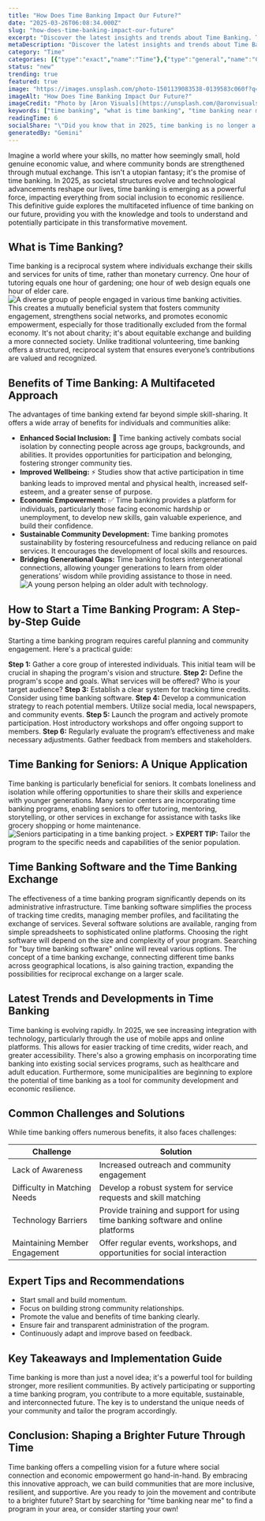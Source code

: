 ```yaml
---
title: "How Does Time Banking Impact Our Future?"
date: "2025-03-26T06:08:34.000Z"
slug: "how-does-time-banking-impact-our-future"
excerpt: "Discover the latest insights and trends about Time Banking. This comprehensive guide covers everything you need to know about Time Banking in 2025."
metaDescription: "Discover the latest insights and trends about Time Banking. This comprehensive guide covers everything you need to know about Time Banking in 2025."
category: "Time"
categories: [{"type":"exact","name":"Time"},{"type":"general","name":"Community"},{"type":"medium","name":"Social Services"},{"type":"specific","name":"Volunteer Networks"},{"type":"niche","name":"Skill Sharing"}]
status: "new"
trending: true
featured: true
image: "https://images.unsplash.com/photo-1501139083538-0139583c060f?q=85&w=1200&fit=max&fm=webp&auto=compress"
imageAlt: "How Does Time Banking Impact Our Future?"
imageCredit: "Photo by [Aron Visuals](https://unsplash.com/@aronvisuals) on Unsplash"
keywords: ["time banking", "what is time banking", "time banking near me", "benefits of time banking", "how to start a time banking program", "time banking for seniors", "time banking software", "time banking exchange", "volunteer time banking", "buy time banking software"]
readingTime: 6
socialShare: "\"Did you know that in 2025, time banking is no longer a niche concept, but a powerful tool reshaping communities and fostering economic empowerment?  It's not just volunteering; it's a reciprocal exchange of skills and time, creating a fairer world.\""
generatedBy: "Gemini"
---
```




Imagine a world where your skills, no matter how seemingly small, hold genuine economic value, and where community bonds are strengthened through mutual exchange. This isn't a utopian fantasy; it's the promise of time banking. In 2025, as societal structures evolve and technological advancements reshape our lives, time banking is emerging as a powerful force, impacting everything from social inclusion to economic resilience.  This definitive guide explores the multifaceted influence of time banking on our future, providing you with the knowledge and tools to understand and potentially participate in this transformative movement.

## What is Time Banking?

Time banking is a reciprocal system where individuals exchange their skills and services for units of time, rather than monetary currency.  One hour of tutoring equals one hour of gardening; one hour of web design equals one hour of elder care.  ![A diverse group of people engaged in various time banking activities](https://images.unsplash.com/photo-1434030216411-0b793f4b4173?q=85&w=1200&fit=max&fm=webp&auto=compress). This creates a mutually beneficial system that fosters community engagement, strengthens social networks, and promotes economic empowerment, especially for those traditionally excluded from the formal economy.  It's not about charity; it's about equitable exchange and building a more connected society.  Unlike traditional volunteering, time banking offers a structured, reciprocal system that ensures everyone’s contributions are valued and recognized.

## Benefits of Time Banking: A Multifaceted Approach

The advantages of time banking extend far beyond simple skill-sharing.  It offers a wide array of benefits for individuals and communities alike:

* **Enhanced Social Inclusion:** 🔑 Time banking actively combats social isolation by connecting people across age groups, backgrounds, and abilities.  It provides opportunities for participation and belonging, fostering stronger community ties.
* **Improved Wellbeing:** ⚡ Studies show that active participation in time banking leads to improved mental and physical health, increased self-esteem, and a greater sense of purpose.
* **Economic Empowerment:** ✅  Time banking provides a platform for individuals, particularly those facing economic hardship or unemployment, to develop new skills, gain valuable experience, and build their confidence.
* **Sustainable Community Development:**  Time banking promotes sustainability by fostering resourcefulness and reducing reliance on paid services. It encourages the development of local skills and resources.
* **Bridging Generational Gaps:**  Time banking fosters intergenerational connections, allowing younger generations to learn from older generations’ wisdom while providing assistance to those in need. ![A young person helping an older adult with technology](https://images.unsplash.com/photo-1533749047139-189de3cf06d3?q=85&w=1200&fit=max&fm=webp&auto=compress).

## How to Start a Time Banking Program: A Step-by-Step Guide

Starting a time banking program requires careful planning and community engagement. Here's a practical guide:

**Step 1:**  Gather a core group of interested individuals.  This initial team will be crucial in shaping the program's vision and structure.
**Step 2:**  Define the program's scope and goals.  What services will be offered? Who is your target audience?
**Step 3:**  Establish a clear system for tracking time credits.  Consider using time banking software.
**Step 4:**  Develop a communication strategy to reach potential members.  Utilize social media, local newspapers, and community events.
**Step 5:**  Launch the program and actively promote participation.  Host introductory workshops and offer ongoing support to members.
**Step 6:**  Regularly evaluate the program’s effectiveness and make necessary adjustments.  Gather feedback from members and stakeholders.

## Time Banking for Seniors: A Unique Application

Time banking is particularly beneficial for seniors. It combats loneliness and isolation while offering opportunities to share their skills and experience with younger generations.  Many senior centers are incorporating time banking programs, enabling seniors to offer tutoring, mentoring, storytelling, or other services in exchange for assistance with tasks like grocery shopping or home maintenance.  ![Seniors participating in a time banking project](https://images.unsplash.com/photo-1495364141860-b0d03eccd065?q=85&w=1200&fit=max&fm=webp&auto=compress).  > **EXPERT TIP:** Tailor the program to the specific needs and capabilities of the senior population.

## Time Banking Software and the Time Banking Exchange

The effectiveness of a time banking program significantly depends on its administrative infrastructure.  Time banking software simplifies the process of tracking time credits, managing member profiles, and facilitating the exchange of services. Several software solutions are available, ranging from simple spreadsheets to sophisticated online platforms.  Choosing the right software will depend on the size and complexity of your program.   Searching for "buy time banking software" online will reveal various options. The concept of a time banking exchange, connecting different time banks across geographical locations, is also gaining traction, expanding the possibilities for reciprocal exchange on a larger scale.

## Latest Trends and Developments in Time Banking

Time banking is evolving rapidly.  In 2025, we see increasing integration with technology, particularly through the use of mobile apps and online platforms.  This allows for easier tracking of time credits, wider reach, and greater accessibility.  There's also a growing emphasis on incorporating time banking into existing social services programs, such as healthcare and adult education.  Furthermore, some municipalities are beginning to explore the potential of time banking as a tool for community development and economic resilience.

## Common Challenges and Solutions

While time banking offers numerous benefits, it also faces challenges:

| Challenge                     | Solution                                                                     |
|------------------------------|-----------------------------------------------------------------------------|
| Lack of Awareness             | Increased outreach and community engagement                                  |
| Difficulty in Matching Needs | Develop a robust system for service requests and skill matching               |
| Technology Barriers          | Provide training and support for using time banking software and online platforms |
| Maintaining Member Engagement | Offer regular events, workshops, and opportunities for social interaction |

## Expert Tips and Recommendations

*  Start small and build momentum.
*  Focus on building strong community relationships.
*  Promote the value and benefits of time banking clearly.
*  Ensure fair and transparent administration of the program.
*  Continuously adapt and improve based on feedback.

## Key Takeaways and Implementation Guide

Time banking is more than just a novel idea; it's a powerful tool for building stronger, more resilient communities.  By actively participating or supporting a time banking program, you contribute to a more equitable, sustainable, and interconnected future.  The key is to understand the unique needs of your community and tailor the program accordingly.

## Conclusion:  Shaping a Brighter Future Through Time

Time banking offers a compelling vision for a future where social connection and economic empowerment go hand-in-hand. By embracing this innovative approach, we can build communities that are more inclusive, resilient, and supportive.  Are you ready to join the movement and contribute to a brighter future?  Start by searching for "time banking near me" to find a program in your area, or consider starting your own!

